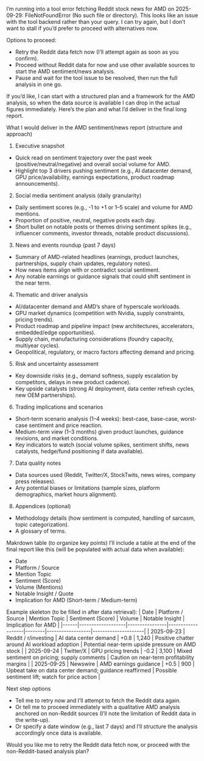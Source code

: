 I’m running into a tool error fetching Reddit stock news for AMD on 2025-09-29: FileNotFoundError (No such file or directory). This looks like an issue with the tool backend rather than your query. I can try again, but I don’t want to stall if you’d prefer to proceed with alternatives now.

Options to proceed:
- Retry the Reddit data fetch now (I’ll attempt again as soon as you confirm).
- Proceed without Reddit data for now and use other available sources to start the AMD sentiment/news analysis.
- Pause and wait for the tool issue to be resolved, then run the full analysis in one go.

If you’d like, I can start with a structured plan and a framework for the AMD analysis, so when the data source is available I can drop in the actual figures immediately. Here’s the plan and what I’d deliver in the final long report.

What I would deliver in the AMD sentiment/news report (structure and approach)
1) Executive snapshot
- Quick read on sentiment trajectory over the past week (positive/neutral/negative) and overall social volume for AMD.
- Highlight top 3 drivers pushing sentiment (e.g., AI datacenter demand, GPU price/availability, earnings expectations, product roadmap announcements).

2) Social media sentiment analysis (daily granularity)
- Daily sentiment scores (e.g., -1 to +1 or 1–5 scale) and volume for AMD mentions.
- Proportion of positive, neutral, negative posts each day.
- Short bullet on notable posts or themes driving sentiment spikes (e.g., influencer comments, investor threads, notable product discussions).

3) News and events roundup (past 7 days)
- Summary of AMD-related headlines (earnings, product launches, partnerships, supply chain updates, regulatory notes).
- How news items align with or contradict social sentiment.
- Any notable earnings or guidance signals that could shift sentiment in the near term.

4) Thematic and driver analysis
- AI/datacenter demand and AMD’s share of hyperscale workloads.
- GPU market dynamics (competition with Nvidia, supply constraints, pricing trends).
- Product roadmap and pipeline impact (new architectures, accelerators, embedded/edge opportunities).
- Supply chain, manufacturing considerations (foundry capacity, multiyear cycles).
- Geopolitical, regulatory, or macro factors affecting demand and pricing.

5) Risk and uncertainty assessment
- Key downside risks (e.g., demand softness, supply escalation by competitors, delays in new product cadence).
- Key upside catalysts (strong AI deployment, data center refresh cycles, new OEM partnerships).

6) Trading implications and scenarios
- Short-term scenario analysis (1–4 weeks): best-case, base-case, worst-case sentiment and price reaction.
- Medium-term view (1–3 months) given product launches, guidance revisions, and market conditions.
- Key indicators to watch (social volume spikes, sentiment shifts, news catalysts, hedge/fund positioning if data available).

7) Data quality notes
- Data sources used (Reddit, Twitter/X, StockTwits, news wires, company press releases).
- Any potential biases or limitations (sample sizes, platform demographics, market hours alignment).

8) Appendices (optional)
- Methodology details (how sentiment is computed, handling of sarcasm, topic categorization).
- A glossary of terms.

Makrdown table (to organize key points)
I’ll include a table at the end of the final report like this (will be populated with actual data when available):

- Date
- Platform / Source
- Mention Topic
- Sentiment (Score)
- Volume (Mentions)
- Notable Insight / Quote
- Implication for AMD (Short-term / Medium-term)

Example skeleton (to be filled in after data retrieval):
| Date | Platform / Source | Mention Topic | Sentiment (Score) | Volume | Notable Insight | Implication for AMD |
|------|-------------------|----------------|-------------------|--------|------------------|---------------------|
| 2025-09-23 | Reddit / r/investing | AI data center demand | +0.8 | 1,240 | Positive chatter around AI workload adoption | Potential near-term upside pressure on AMD stock |
| 2025-09-24 | Twitter/X | GPU pricing trends | -0.2 | 3,100 | Mixed sentiment on pricing; supply comments | Caution on near-term profitability margins |
| 2025-09-25 | Newswire | AMD earnings guidance | +0.5 | 900 | Upbeat take on data center demand; guidance reaffirmed | Possible sentiment lift; watch for price action |

Next step options
- Tell me to retry now and I’ll attempt to fetch the Reddit data again.
- Or tell me to proceed immediately with a qualitative AMD analysis anchored on non-Reddit sources (I’ll note the limitation of Reddit data in the write-up).
- Or specify a date window (e.g., last 7 days) and I’ll structure the analysis accordingly once data is available.

Would you like me to retry the Reddit data fetch now, or proceed with the non-Reddit-based analysis plan?